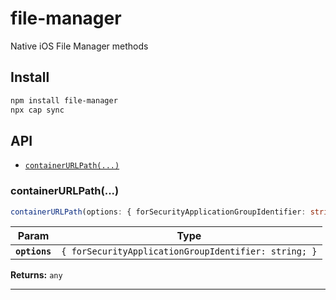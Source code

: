# file-manager

Native iOS File Manager methods

## Install

```bash
npm install file-manager
npx cap sync
```

## API

<docgen-index>

* [`containerURLPath(...)`](#containerurlpath)

</docgen-index>

<docgen-api>
<!--Update the source file JSDoc comments and rerun docgen to update the docs below-->

### containerURLPath(...)

```typescript
containerURLPath(options: { forSecurityApplicationGroupIdentifier: string; }) => any
```

| Param         | Type                                                            |
| ------------- | --------------------------------------------------------------- |
| **`options`** | <code>{ forSecurityApplicationGroupIdentifier: string; }</code> |

**Returns:** <code>any</code>

--------------------

</docgen-api>
